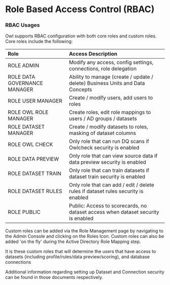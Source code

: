 # Role Based Access Control \(RBAC\)

### RBAC Usages <a id="HRBACUsages"></a>

Owl supports RBAC configuration with both core roles and custom roles. Core roles include the following:

| Role | Access Description |
| :--- | :--- |
| ROLE ADMIN | Modify any access, config settings, connections, role delegation |
| ROLE DATA GOVERNANCE MANAGER | Ability to manage \(create / update / delete\) Business Units and Data Concepts |
| ROLE USER MANAGER | Create / modify users, add users to roles |
| ROLE OWL ROLE MANAGER | Create roles, edit role mappings to users / AD groups / datasets |
| ROLE DATASET MANAGER | Create / modify datasets to roles, masking of dataset columns |
| ROLE OWL CHECK | Only role that can run DQ scans if Owlcheck security is enabled |
| ROLE DATA PREVIEW | Only role that can view source data if data preview security is enabled |
| ROLE DATASET TRAIN | Only role that can train datasets if dataset train security is enabled |
| ROLE DATASET RULES | Only role that can add / edit / delete rules if dataset rules security is enabled |
| ROLE PUBLIC | Public: Access to scorecards, no dataset access when dataset security is enabled |

Custom roles can be added via the Role Management page by navigating to the Admin Console and clicking on the Roles Icon. Custom roles can also be added 'on the fly' during the Active Directory Role Mapping step.

It is these custom roles that will determine the users that have access to datasets \(including profile/rules/data preview/scoring\), and database connections

Additional information regarding setting up Dataset and Connection security can be found in those documents respectively.


